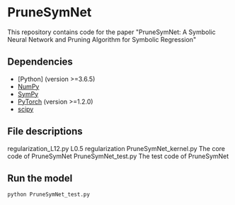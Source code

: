 # PruneSymNet
This repository contains code for the paper "PruneSymNet: A Symbolic Neural Network and Pruning Algorithm for Symbolic Regression"


## Dependencies

- [Python] (version >=3.6.5)
- [NumPy](http://www.numpy.org/)
- [SymPy](https://www.sympy.org/)
- [PyTorch](http://pytorch.org/) (version >=1.2.0)
- [scipy](https://scipy.org/)

## File descriptions
regularization_L12.py  L0.5 regularization
PruneSymNet_kernel.py  The core code of PruneSymNet
PruneSymNet_test.py    The test code of PruneSymNet

## Run the model

```python PruneSymNet_test.py```